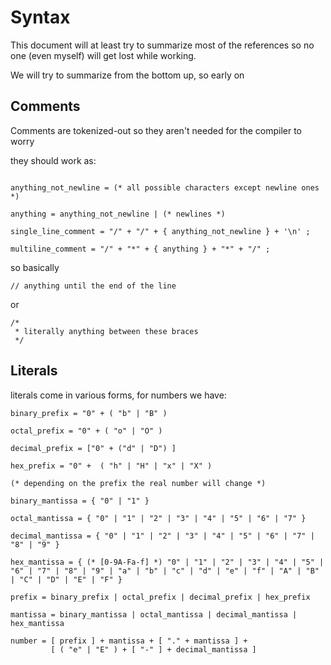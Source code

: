 # Syntax

This document will at least try to summarize most of the references
so no one (even myself) will get lost while working.

We will try to summarize from the bottom up, so early on 

## Comments

Comments are tokenized-out so they aren't needed for the compiler to worry

they should work as:  

```ebnf

anything_not_newline = (* all possible characters except newline ones *)

anything = anything_not_newline | (* newlines *)

single_line_comment = "/" + "/" + { anything_not_newline } + '\n' ;

multiline_comment = "/" + "*" + { anything } + "*" + "/" ;
```

so basically

```zenith
// anything until the end of the line
```

or

```zenith
/*
 * literally anything between these braces 
 */
```

## Literals

literals come in various forms, for numbers we have:

```ebnf
binary_prefix = "0" + ( "b" | "B" )

octal_prefix = "0" + ( "o" | "O" )

decimal_prefix = ["0" + ("d" | "D") ]

hex_prefix = "0" +  ( "h" | "H" | "x" | "X" )

(* depending on the prefix the real number will change *)

binary_mantissa = { "0" | "1" }

octal_mantissa = { "0" | "1" | "2" | "3" | "4" | "5" | "6" | "7" }

decimal_mantissa = { "0" | "1" | "2" | "3" | "4" | "5" | "6" | "7" | "8" | "9" } 

hex_mantissa = { (* [0-9A-Fa-f] *) "0" | "1" | "2" | "3" | "4" | "5" | "6" | "7" | "8" | "9" | "a" | "b" | "c" | "d" | "e" | "f" | "A" | "B" | "C" | "D" | "E" | "F" }

prefix = binary_prefix | octal_prefix | decimal_prefix | hex_prefix

mantissa = binary_mantissa | octal_mantissa | decimal_mantissa | hex_mantissa

number = [ prefix ] + mantissa + [ "." + mantissa ] + 
         [ ( "e" | "E" ) + [ "-" ] + decimal_mantissa ]
``` 

